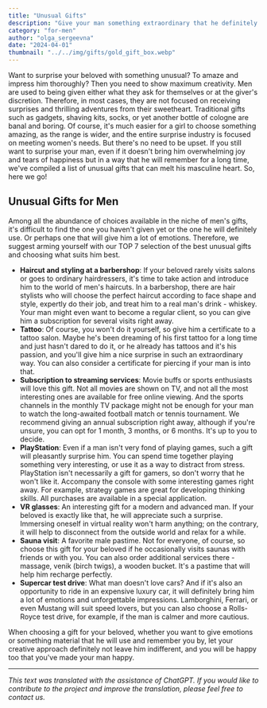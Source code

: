 ```yaml
---
title: "Unusual Gifts"
description: "Give your man something extraordinary that he definitely doesn't expect but will be delighted and happy with your present."
category: "for-men"
author: "olga_sergeevna"
date: "2024-04-01"
thumbnail: "../../img/gifts/gold_gift_box.webp"
---
```


Want to surprise your beloved with something unusual? To amaze and impress him thoroughly? Then you need to show maximum creativity. Men are used to being given either what they ask for themselves or at the giver's discretion. Therefore, in most cases, they are not focused on receiving surprises and thrilling adventures from their sweetheart. Traditional gifts such as gadgets, shaving kits, socks, or yet another bottle of cologne are banal and boring. Of course, it's much easier for a girl to choose something amazing, as the range is wider, and the entire surprise industry is focused on meeting women's needs. But there's no need to be upset. If you still want to surprise your man, even if it doesn't bring him overwhelming joy and tears of happiness but in a way that he will remember for a long time, we've compiled a list of unusual gifts that can melt his masculine heart. So, here we go!

## Unusual Gifts for Men

Among all the abundance of choices available in the niche of men's gifts, it's difficult to find the one you haven't given yet or the one he will definitely use. Or perhaps one that will give him a lot of emotions. Therefore, we suggest arming yourself with our TOP 7 selection of the best unusual gifts and choosing what suits him best.

- **Haircut and styling at a barbershop**: If your beloved rarely visits salons or goes to ordinary hairdressers, it's time to take action and introduce him to the world of men's haircuts. In a barbershop, there are hair stylists who will choose the perfect haircut according to face shape and style, expertly do their job, and treat him to a real man's drink - whiskey. Your man might even want to become a regular client, so you can give him a subscription for several visits right away.
- **Tattoo**: Of course, you won't do it yourself, so give him a certificate to a tattoo salon. Maybe he's been dreaming of his first tattoo for a long time and just hasn't dared to do it, or he already has tattoos and it's his passion, and you'll give him a nice surprise in such an extraordinary way. You can also consider a certificate for piercing if your man is into that.
- **Subscription to streaming services**: Movie buffs or sports enthusiasts will love this gift. Not all movies are shown on TV, and not all the most interesting ones are available for free online viewing. And the sports channels in the monthly TV package might not be enough for your man to watch the long-awaited football match or tennis tournament. We recommend giving an annual subscription right away, although if you're unsure, you can opt for 1 month, 3 months, or 6 months. It's up to you to decide.
- **PlayStation**: Even if a man isn't very fond of playing games, such a gift will pleasantly surprise him. You can spend time together playing something very interesting, or use it as a way to distract from stress. PlayStation isn't necessarily a gift for gamers, so don't worry that he won't like it. Accompany the console with some interesting games right away. For example, strategy games are great for developing thinking skills. All purchases are available in a special application.
- **VR glasses**: An interesting gift for a modern and advanced man. If your beloved is exactly like that, he will appreciate such a surprise. Immersing oneself in virtual reality won't harm anything; on the contrary, it will help to disconnect from the outside world and relax for a while.
- **Sauna visit**: A favorite male pastime. Not for everyone, of course, so choose this gift for your beloved if he occasionally visits saunas with friends or with you. You can also order additional services there - massage, venik (birch twigs), a wooden bucket. It's a pastime that will help him recharge perfectly.
- **Supercar test drive**: What man doesn't love cars? And if it's also an opportunity to ride in an expensive luxury car, it will definitely bring him a lot of emotions and unforgettable impressions. Lamborghini, Ferrari, or even Mustang will suit speed lovers, but you can also choose a Rolls-Royce test drive, for example, if the man is calmer and more cautious.

When choosing a gift for your beloved, whether you want to give emotions or something material that he will use and remember you by, let your creative approach definitely not leave him indifferent, and you will be happy too that you've made your man happy.


---
*This text was translated with the assistance of ChatGPT. If you would like to contribute to the project and improve the translation, please feel free to contact us.*

